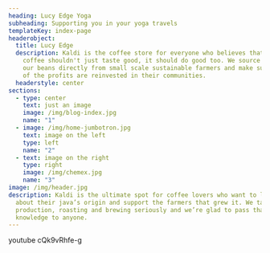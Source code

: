 ```yaml
---
heading: Lucy Edge Yoga
subheading: Supporting you in your yoga travels
templateKey: index-page
headerobject:
  title: Lucy Edge
  description: Kaldi is the coffee store for everyone who believes that great
    coffee shouldn't just taste good, it should do good too. We source all of
    our beans directly from small scale sustainable farmers and make sure part
    of the profits are reinvested in their communities.
  headerstyle: center
sections:
  - type: center
    text: just an image
    image: /img/blog-index.jpg
    name: "1"
  - image: /img/home-jumbotron.jpg
    text: image on the left
    type: left
    name: "2"
  - text: image on the right
    type: right
    image: /img/chemex.jpg
    name: "3"
image: /img/header.jpg
description: Kaldi is the ultimate spot for coffee lovers who want to learn
  about their java’s origin and support the farmers that grew it. We take coffee
  production, roasting and brewing seriously and we’re glad to pass that
  knowledge to anyone.
---
```

youtube cQk9vRhfe-g